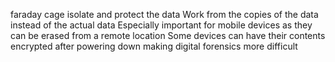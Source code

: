 faraday cage
isolate and protect the data
Work from the copies of the data instead of the actual data
Especially important for mobile devices as they can be erased from a remote location
Some devices can have their contents encrypted after powering down making digital forensics more difficult